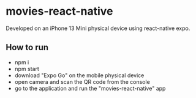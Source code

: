 # movies-react-native

Developed on an iPhone 13 Mini physical device using react-native expo.

## How to run

- npm i
- npm start
- download "Expo Go" on the mobile physical device
- open camera and scan the QR code from the console
- go to the application and run the "movies-react-native" app

